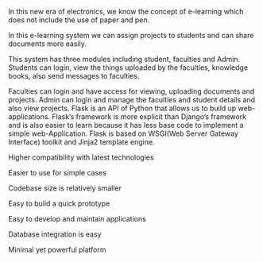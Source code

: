In this new era of electronics, we know the concept of e-learning which does not include the use of paper and pen.

In this e-learning system we can assign projects to students and can share documents more easily.

This system has three modules including student, faculties and Admin.  Students can login, view the things uploaded by the faculties, knowledge books, also send messages to faculties. 

Faculties can login and have access for viewing, uploading documents and projects.
Admin can login and manage the faculties and student details and also view projects.
Flask is an API of Python that allows us to build up web-applications. Flask’s framework is more explicit than Django’s framework and is also easier to learn because it has less base code to implement a simple web-Application. Flask is based on WSGI(Web Server Gateway Interface) toolkit and Jinja2 template engine.

Higher compatibility with latest technologies

Easier to use for simple cases

Codebase size is relatively smaller

Easy to build a quick prototype

Easy to develop and maintain applications

Database integration is easy

Minimal yet powerful platform
